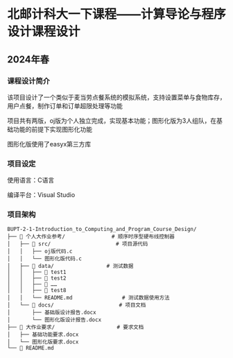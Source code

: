 # 北邮计科大一下课程——计算导论与程序设计课程设计
## 2024年春
### 课程设计简介

该项目设计了一个类似于麦当劳点餐系统的模拟系统，支持设置菜单与食物库存，用户点餐，制作订单和订单超限处理等功能

项目共有两版，oj版为个人独立完成，实现基本功能；图形化版为3人组队，在基础功能的前提下实现图形化功能

图形化版使用了easyx第三方库

### 项目设定
使用语言：C语言

编译平台：Visual Studio

### 项目架构

```
BUPT-2-1-Introduction_to_Computing_and_Program_Course_Design/
├── 📂 个人大作业参考/               # 顺序时序型硬布线控制器
│   ├── 📂 src/                     # 项目源代码
│   │   ├── oj版代码.c
│   │   └── 图形化版代码.c
│   ├── 📂 data/                 # 测试数据
│   │   ├── 📂 test1
│   │   ├── 📂 test2
│   │   ├── 📂 ……
│   │   ├── 📂 test8
│   │   └── README.md                # 测试数据使用方法
│   └── 📂 docs/                     # 项目文档
│       ├── 基础版设计报告.docx
│       └── 图形化版设计报告.docx
├── 📂 大作业要求/                    # 要求文档
│   ├── 基础功能要求.docx
│   └── 图形化版要求.docx
└── 📄 README.md
```
